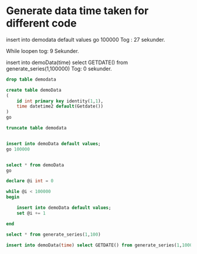 # Generate data time taken for different code

insert into demodata default values
go 100000
Tog : 27 sekunder.

While loopen tog: 9 Sekunder.

insert into demoData(time) select GETDATE() from generate_series(1,100000)
Tog: 0 sekunder.

```SQL
drop table demodata

create table demoData
(
	id int primary key identity(1,1),
	time datetime2 default(Getdate())
)
go

truncate table demodata


insert into demoData default values;
go 100000


select * from demoData
go

declare @i int = 0

while @i < 100000
begin

	insert into demoData default values;
	set @i += 1

end

select * from generate_series(1,100)

insert into demoData(time) select GETDATE() from generate_series(1,100000)



```